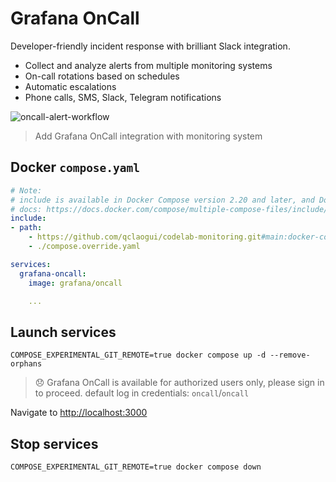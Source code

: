 # Grafana OnCall

Developer-friendly incident response with brilliant Slack integration.

- Collect and analyze alerts from multiple monitoring systems
- On-call rotations based on schedules
- Automatic escalations
- Phone calls, SMS, Slack, Telegram notifications

![oncall-alert-workflow](https://grafana.com/static/img/docs/oncall/oncall-alert-workflow.png)

> Add Grafana OnCall integration with monitoring system

## Docker `compose.yaml`

```yaml
# Note:
# include is available in Docker Compose version 2.20 and later, and Docker Desktop version 4.22 and later.
# docs: https://docs.docker.com/compose/multiple-compose-files/include/#include-and-overrides
include:
- path:
    - https://github.com/qclaogui/codelab-monitoring.git#main:docker-compose/monolithic-mode/logs/compose.yaml
    - ./compose.override.yaml

services:
  grafana-oncall:
    image: grafana/oncall

    ...

```

## Launch services

```shell
COMPOSE_EXPERIMENTAL_GIT_REMOTE=true docker compose up -d --remove-orphans
```

> 😞 Grafana OnCall is available for authorized users only, please sign in to proceed.
> default log in credentials: `oncall`/`oncall`

Navigate to [http://localhost:3000](http://localhost:3000)

## Stop services

```shell
COMPOSE_EXPERIMENTAL_GIT_REMOTE=true docker compose down
```
